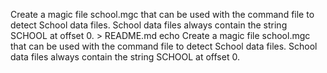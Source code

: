 Create a magic file school.mgc that can be used with the command file to detect School data files. School data files always contain the string SCHOOL at offset 0. > README.md
echo Create a magic file school.mgc that can be used with the command file to detect School data files. School data files always contain the string SCHOOL at offset 0.
